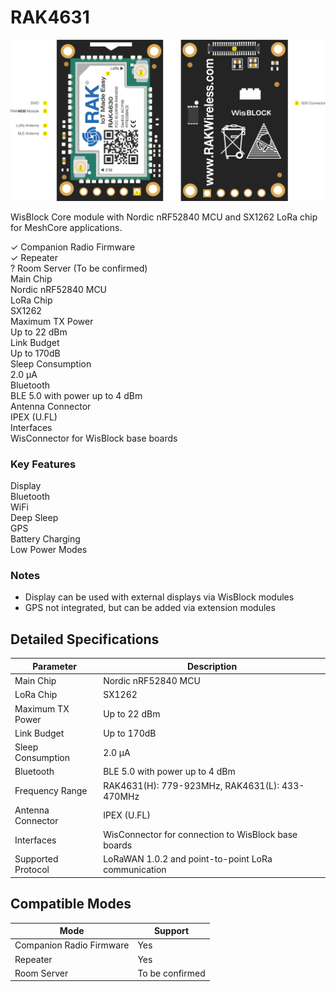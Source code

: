 # RAK4631


<div class="section-divider">
  <div class="divider-line"></div>
</div>

<div class="device-header">
  <div class="device-image">
    <img src="./../../images/rak4631overview.png" alt="RAK4631">
  </div>
  <div class="device-intro">
    <p class="device-description">WisBlock Core module with Nordic nRF52840 MCU and SX1262 LoRa chip for MeshCore applications.</p>
    <div class="firmware-support">
      <div class="support-item supported">
        <span class="support-icon">✓</span>
        <span class="support-text">Companion Radio Firmware</span>
      </div>
      <div class="support-item supported">
        <span class="support-icon">✓</span>
        <span class="support-text">Repeater</span>
      </div>
      <div class="support-item pending">
        <span class="support-icon">?</span>
        <span class="support-text">Room Server (To be confirmed)</span>
      </div>
    </div>
  </div>
</div>

<div class="specs-overview">
  <div class="specs-item">
    <div class="specs-label">Main Chip</div>
    <div class="specs-value">Nordic nRF52840 MCU</div>
  </div>
  <div class="specs-item">
    <div class="specs-label">LoRa Chip</div>
    <div class="specs-value">SX1262</div>
  </div>
  <div class="specs-item">
    <div class="specs-label">Maximum TX Power</div>
    <div class="specs-value">Up to 22 dBm</div>
  </div>
  <div class="specs-item">
    <div class="specs-label">Link Budget</div>
    <div class="specs-value">Up to 170dB</div>
  </div>
  <div class="specs-item">
    <div class="specs-label">Sleep Consumption</div>
    <div class="specs-value">2.0 μA</div>
  </div>
  <div class="specs-item">
    <div class="specs-label">Bluetooth</div>
    <div class="specs-value">BLE 5.0 with power up to 4 dBm</div>
  </div>
  <div class="specs-item">
    <div class="specs-label">Antenna Connector</div>
    <div class="specs-value">IPEX (U.FL)</div>
  </div>
  <div class="specs-item">
    <div class="specs-label">Interfaces</div>
    <div class="specs-value">WisConnector for WisBlock base boards</div>
  </div>
</div>

<div class="device-features">
  <div class="features-group">
    <h3 class="features-title">Key Features</h3>
    <div class="features-grid">
      <div class="feature-item unavailable">
        <span class="feature-name">Display</span>
      </div>
      <div class="feature-item available">
        <span class="feature-name">Bluetooth</span>
      </div>
      <div class="feature-item unavailable">
        <span class="feature-name">WiFi</span>
      </div>
      <div class="feature-item available">
        <span class="feature-name">Deep Sleep</span>
      </div>
      <div class="feature-item unavailable">
        <span class="feature-name">GPS</span>
      </div>
      <div class="feature-item available">
        <span class="feature-name">Battery Charging</span>
      </div>
      <div class="feature-item available">
        <span class="feature-name">Low Power Modes</span>
      </div>
    </div>
  </div>
  
  <div class="notes-group">
    <h3 class="notes-title">Notes</h3>
    <ul class="notes-list">
      <li>Display can be used with external displays via WisBlock modules</li>
      <li>GPS not integrated, but can be added via extension modules</li>
    </ul>
  </div>
</div>

<div class="section-divider">
  <div class="divider-line"></div>
</div>

## Detailed Specifications

<div class="specs-table">
  <table>
    <thead>
      <tr>
        <th>Parameter</th>
        <th>Description</th>
      </tr>
    </thead>
    <tbody>
      <tr>
        <td>Main Chip</td>
        <td>Nordic nRF52840 MCU</td>
      </tr>
      <tr>
        <td>LoRa Chip</td>
        <td>SX1262</td>
      </tr>
      <tr>
        <td>Maximum TX Power</td>
        <td>Up to 22 dBm</td>
      </tr>
      <tr>
        <td>Link Budget</td>
        <td>Up to 170dB</td>
      </tr>
      <tr>
        <td>Sleep Consumption</td>
        <td>2.0 μA</td>
      </tr>
      <tr>
        <td>Bluetooth</td>
        <td>BLE 5.0 with power up to 4 dBm</td>
      </tr>
      <tr>
        <td>Frequency Range</td>
        <td>RAK4631(H): 779-923MHz, RAK4631(L): 433-470MHz</td>
      </tr>
      <tr>
        <td>Antenna Connector</td>
        <td>IPEX (U.FL)</td>
      </tr>
      <tr>
        <td>Interfaces</td>
        <td>WisConnector for connection to WisBlock base boards</td>
      </tr>
      <tr>
        <td>Supported Protocol</td>
        <td>LoRaWAN 1.0.2 and point-to-point LoRa communication</td>
      </tr>
    </tbody>
  </table>
</div>

<div class="section-divider">
  <div class="divider-line"></div>
</div>

## Compatible Modes

<div class="compatibility-table">
  <table>
    <thead>
      <tr>
        <th>Mode</th>
        <th>Support</th>
      </tr>
    </thead>
    <tbody>
      <tr>
        <td>Companion Radio Firmware</td>
        <td class="mode-supported">Yes</td>
      </tr>
      <tr>
        <td>Repeater</td>
        <td class="mode-supported">Yes</td>
      </tr>
      <tr>
        <td>Room Server</td>
        <td class="mode-pending">To be confirmed</td>
      </tr>
    </tbody>
  </table>
</div>

<div class="section-divider">
  <div class="divider-line"></div>
</div>
